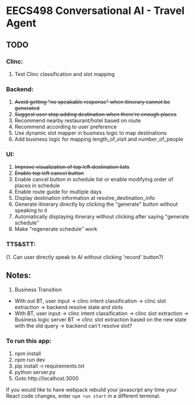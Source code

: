 # EECS498 Conversational AI - Travel Agent

## TODO
### Clinc:
1. Test Clinc classification and slot mapping
### Backend:
1. ~~Avoid getting "no speakable response" when itinerary cannot be generated~~
2. ~~Suggest user stop adding destination when there're enough places~~
3. Recommend nearby restaurant/hotel based on route
4. Recommend according to user preference
5. Use dynamic slot mapper in business logic to map destinations
6. Add business logic for mapping length_of_visit and number_of_people
### UI:
1. ~~Improve visualization of top left destination lists~~
2. ~~Enable top left cancel button~~
3. Enable cancel button in schedule list or enable modifying order of places in schedule
4. Enable route guide for multiple days
5. Display destination information at resolve_destination_info
6. Generate itinerary directly by clicking the "generate" button without speaking to it
7. Automatically displaying itinerary without clicking after saying "generate schedule"
8. Make "regenerate schedule" work
### TTS&STT:
(1. Can user directly speak to AI without clicking 'record' button?)


## Notes:
1. Business Transition
- With out BT, user input -> clinc intent classification -> clinc slot extraction -> backend resolve state and slots
- With BT, user input -> clinc intent classification -> clinc slot extraction -> Business logic server BT -> clinc slot extraction based on the new state with the old query -> backend can't resolve slot?


### To run this app:
1. npm install
2. npm run dev
3. pip install -r requirements.txt
4. python server.py
5. Goto http://localhost:3000

If you would like to have webpack rebuild your javascript any time your React code changes, enter `npm run start` in a different terminal.
